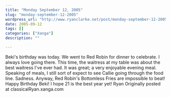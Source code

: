 ```yaml
---
title: "Monday September 12, 2005"
slug: "monday-september-12-2005"
wordpress_url: "http://www.ryanclarke.net/post/monday-september-12-2005/"
date: 2005-09-12
tags: []
categories: ["Xanga"]
description: ""

---
```


Beki's birthday was today. We went to Red Robin for dinner to celebrate. I always love going there. This time, the waitress at my table was about the best waitress I've ever had. It was great; a very enjoyable evening meal. Speaking of meals, I still sort of expect to see Callie going through the food line. Sadness. Anyway, Red Robin's Bottomless Fries are impossible to beat! Happy Birthday Beki! I hope 21 is the best year yet!
 Ryan
Originally posted at classicalRyan.xanga.com
